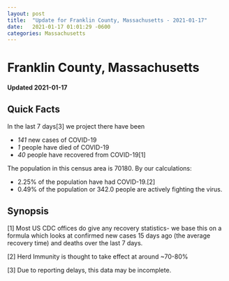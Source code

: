 ```yaml
---
layout: post
title:  "Update for Franklin County, Massachusetts - 2021-01-17"
date:   2021-01-17 01:01:29 -0600
categories: Massachusetts
---
```


# Franklin County, Massachusetts
#### Updated 2021-01-17

## Quick Facts

In the last 7 days[3] we project there have been
- *141* new cases of COVID-19
- *1* people have died of COVID-19
- *40* people have recovered from COVID-19[1]

The population in this census area is 70180. By our calculations:
- 2.25% of the population have had COVID-19.[2]
- 0.49% of the population or 342.0 people are actively fighting the virus.

## Synopsis




[1] Most US CDC offices do give any recovery statistics- we base this on a formula which looks at confirmed new cases
15 days ago (the average recovery time) and deaths over the last 7 days.

[2] Herd Immunity is thought to take effect at around ~70-80%

[3] Due to reporting delays, this data may be incomplete.
 
    